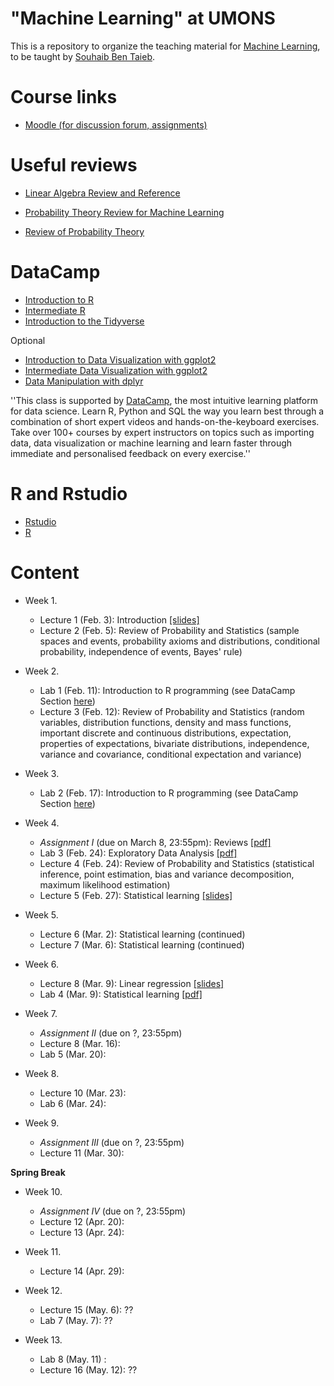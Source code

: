 # "Machine Learning" at UMONS
This is a repository to organize the teaching material for [Machine Learning](http://applications.umons.ac.be/web/fr/pde/2019-2020/ue/US-B3-SCINFO-019-M.htm), to be taught by [Souhaib Ben Taieb](http://www.souhaib-bentaieb.com).

# Course links

- [Moodle (for discussion forum, assignments)](https://moodle.umons.ac.be/course/view.php?id=2785)

# Useful reviews

- [Linear Algebra Review and Reference](http://cs229.stanford.edu/section/cs229-linalg.pdf)

- [Probability Theory Review for Machine Learning](https://see.stanford.edu/materials/aimlcs229/cs229-prob.pdf
)

- [Review of Probability Theory](http://cs229.stanford.edu/section/cs229-prob.pdf)

# <a name="some-id"></a> DataCamp

- [Introduction to R](https://www.datacamp.com/courses/free-introduction-to-r)
- [Intermediate R](https://www.datacamp.com/courses/intermediate-r)
- [Introduction to the Tidyverse](https://www.datacamp.com/courses/introduction-to-the-tidyverse)

Optional
- [Introduction to Data Visualization with ggplot2](https://www.datacamp.com/courses/introduction-to-data-visualization-with-ggplot2)
- [Intermediate Data Visualization with ggplot2](https://www.datacamp.com/courses/intermediate-data-visualization-with-ggplot2)
- [Data Manipulation with dplyr](https://www.datacamp.com/courses/data-manipulation-with-dplyr-in-r)



''This class is supported by [DataCamp](https://www.datacamp.com/), the most intuitive learning platform for data science. Learn R, Python and SQL the way you learn best through a combination of short expert videos and hands-on-the-keyboard exercises. Take over 100+ courses by expert instructors on topics such as importing data, data visualization or machine learning and learn faster through immediate and personalised feedback on every exercise.''


# R and Rstudio

- [Rstudio](https://rstudio.com/products/rstudio/)
- [R](https://cran.r-project.org/)

# Content

- Week 1. 
	- Lecture 1 (Feb. 3): Introduction [[slides]](slides/1-ml-introduction.pdf) 
	- Lecture 2 (Feb. 5): Review of Probability and Statistics (sample spaces and events, probability axioms and distributions, conditional probability, independence of events, Bayes' rule)

- Week 2. 
	- Lab 1 (Feb. 11): Introduction to R programming (see DataCamp Section [here](#some-id))
	- Lecture 3 (Feb. 12): Review of Probability and Statistics (random variables, distribution functions, density and mass functions, important discrete and continuous distributions, expectation, properties of expectations, bivariate distributions, independence, variance and covariance, conditional expectation and variance)

- Week 3. 
	- Lab 2 (Feb. 17): Introduction to R programming (see DataCamp Section [here](#some-id))

- Week 4. 	
	- *Assignment I* (due on March 8, 23:55pm): Reviews [[pdf]](assignments/1-reviews.pdf)
	- Lab 3 (Feb. 24): Exploratory Data Analysis [[pdf]](labs/1-eda.pdf)
	- Lecture 4 (Feb. 24): Review of Probability and Statistics (statistical inference, point estimation, bias and variance decomposition, maximum likelihood estimation)
	- Lecture 5 (Feb. 27): Statistical learning [[slides]](slides/2-ml-statistical-learning.pdf) 

- Week 5. 
	- Lecture 6 (Mar. 2): Statistical learning (continued) 
	- Lecture 7 (Mar. 6): Statistical learning (continued) 

- Week 6. 
	- Lecture 8 (Mar. 9): Linear regression [[slides]](slides/3-ml-linear-regression.pdf)
	- Lab 4 (Mar. 9): Statistical learning [[pdf]](labs/4-statistical-learning.pdf)

- Week 7. 
	- *Assignment II* (due on ?, 23:55pm)
	- Lecture 8 (Mar. 16): 
	- Lab 5 (Mar. 20):  

- Week 8. 
	- Lecture 10 (Mar. 23): 
	- Lab 6 (Mar. 24): 

- Week 9. 
	- *Assignment III* (due on ?, 23:55pm) 
	- Lecture 11 (Mar. 30): 

**Spring Break**

- Week 10. 
	- *Assignment IV* (due on ?, 23:55pm)
	- Lecture 12 (Apr. 20): 
	- Lecture 13 (Apr. 24): 

- Week 11. 
	- Lecture 14 (Apr. 29): 

- Week 12. 
	- Lecture 15 (May. 6): ??
	- Lab 7 (May. 7): ??

- Week 13.
	- Lab 8 (May. 11) : 
	- Lecture 16 (May. 12): ??






